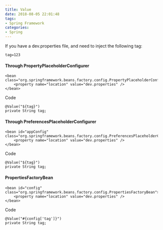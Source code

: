 ```yaml
---
title: Value
date: 2018-08-05 22:01:48
tags:
- Spring Framework
categories:
- Spring
---
```

If you have a dev.properties file, and need to inject the following tag:

	tag=123

#### Through PropertyPlaceholderConfigurer
	
	<bean class="org.springframework.beans.factory.config.PropertyPlaceholderConfigurer">
	    <property name="location" value="dev.properties" />
	</bean>

Code

	@Value("${tag}")
	private String tag;


#### Through PreferencesPlaceholderConfigurer

	<bean id="appConfig" class="org.springframework.beans.factory.config.PreferencesPlaceholderConfigurer">
	    <property name="location" value="dev.properties" />
	</bean>

Code
	
	@Value("${tag}")
	private String tag;

#### PropertiesFactoryBean

	<bean id="config" class="org.springframework.beans.factory.config.PropertiesFactoryBean">
        <property name="location" value="dev.properties" />
    </bean>

Code
	
	@Value("#{config['tag']}")
	private String tag;
